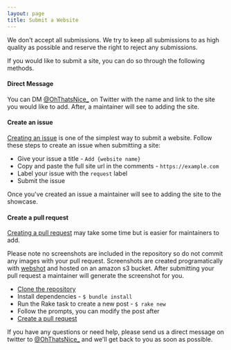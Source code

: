 ```yaml
---
layout: page
title: Submit a Website
---
```


We don't accept all submissions. We try to keep all submissions to as high quality as possible and reserve the right to reject any submissions.

If you would like to submit a site, you can do so through the following methods.

#### Direct Message

You can DM [@OhThatsNice_](https://twitter.com/OhThatsNice_) on Twitter with the name and link to the site you would like to add. After, a maintainer will see to adding the site.

#### Create an issue

[Creating an issue](https://github.com/jjgrainger/ohthatsnice/issues/new) is one of the simplest way to submit a website. Follow these steps to create an issue when submitting a site:

* Give your issue a title - `Add {website name}`
* Copy and paste the full site url in the comments - `https://example.com`
* Label your issue with the `request` label
* Submit the issue

Once you've created an issue a maintainer will see to adding the site to the showcase.

#### Create a pull request

[Creating a pull request](https://github.com/jjgrainger/ohthatsnice/pulls) may take some time but is easier for maintainers to add.

Please note no screenshots are included in the repository so do not commit any images with your pull request. Screenshots are created programatically with [webshot](https://github.com/jjgrainger/webshot) and hosted on an amazon s3 bucket. After submitting your pull request a maintainer will generate the screenshot for you.

* [Clone the repository](https://github.com/jjgrainger/ohthatsnice)
* Install dependencies - `$ bundle install`
* Run the Rake task to create a new post - `$ rake new`
* Follow the prompts, you can modify the post after
* [Create a pull request](https://github.com/jjgrainger/ohthatsnice/pulls)

If you have any questions or need help, please send us a direct message on twitter to [@OhThatsNice_](https://twitter.com/OhThatsNice_) and we'll get back to you as soon as possible.
